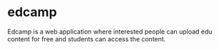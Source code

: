 # edcamp
Edcamp is a web application where interested people can upload edu content for free and students can access the content.
